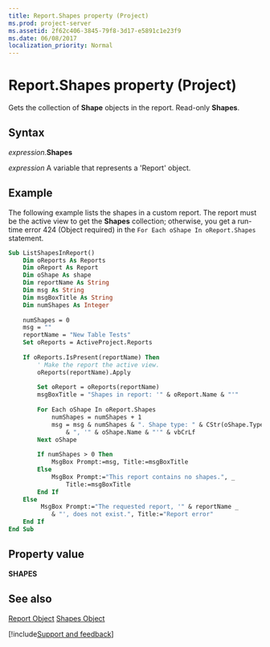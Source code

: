 ```yaml
---
title: Report.Shapes property (Project)
ms.prod: project-server
ms.assetid: 2f62c406-3845-79f8-3d17-e5891c1e23f9
ms.date: 06/08/2017
localization_priority: Normal
---
```



# Report.Shapes property (Project)
Gets the collection of  **Shape** objects in the report. Read-only **Shapes**.

## Syntax

_expression_.**Shapes**

_expression_ A variable that represents a 'Report' object.


## Example

The following example lists the shapes in a custom report. The report must be the active view to get the  **Shapes** collection; otherwise, you get a run-time error 424 (Object required) in the `For Each oShape In oReport.Shapes` statement.


```vb
Sub ListShapesInReport()
    Dim oReports As Reports
    Dim oReport As Report
    Dim oShape As shape
    Dim reportName As String
    Dim msg As String
    Dim msgBoxTitle As String
    Dim numShapes As Integer
    
    numShapes = 0
    msg = ""
    reportName = "New Table Tests"
    Set oReports = ActiveProject.Reports
    
    If oReports.IsPresent(reportName) Then
        ' Make the report the active view.
        oReports(reportName).Apply
        
        Set oReport = oReports(reportName)
        msgBoxTitle = "Shapes in report: '" & oReport.Name & "'"
    
        For Each oShape In oReport.Shapes
            numShapes = numShapes + 1
            msg = msg & numShapes & ". Shape type: " & CStr(oShape.Type) _
                & ", '" & oShape.Name & "'" & vbCrLf
        Next oShape
        
        If numShapes > 0 Then
            MsgBox Prompt:=msg, Title:=msgBoxTitle
        Else
            MsgBox Prompt:="This report contains no shapes.", _
                Title:=msgBoxTitle
        End If
    Else
         MsgBox Prompt:="The requested report, '" & reportName _
            & "', does not exist.", Title:="Report error"
    End If
End Sub
```


## Property value

 **SHAPES**


## See also


[Report Object](Project.report.md)
[Shapes Object](Project.shape.md)

[!include[Support and feedback](~/includes/feedback-boilerplate.md)]